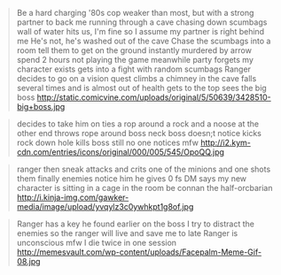 >Be a hard charging '80s cop
>weaker than most, but with a strong partner to back me
>running through a cave chasing down scumbags
>wall of water hits us, I'm fine so I assume my partner is right behind me
>He's not, he's washed out of the cave
>Chase the scumbags into a room
>tell them to get on the ground
>instantly murdered by arrow
>spend 2 hours not playing the game
>meanwhile party forgets my character exists
>gets into a fight with random scumbags
>Ranger decides to go on a vision quest
>climbs a chimney in the cave
>falls several times and is almost out of health
>gets to the top
>sees the big boss 
http://static.comicvine.com/uploads/original/5/50639/3428510-big+boss.jpg

>decides to take him on
>ties a rop around a rock and a noose at the other end
>throws rope around boss neck
>boss doesn;t notice
>kicks rock down hole
>kills boss
>still no one notices
>mfw 
http://i2.kym-cdn.com/entries/icons/original/000/005/545/OpoQQ.jpg

>ranger then sneak attacks and crits one of the minions and one shots them
>finally enemies notice him
>he gives 0 fs
>DM says my new character is sitting in a cage in the room
>be connan the half-orcbarian 
http://i.kinja-img.com/gawker-media/image/upload/yvqylz3c0ywhkpt1g8of.jpg

>Ranger has a key he found earlier on the boss
>I try to distract the enemies so the ranger will live and save me
>to late Ranger is unconscious
>mfw I die twice in one session
http://memesvault.com/wp-content/uploads/Facepalm-Meme-Gif-08.jpg
